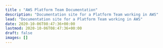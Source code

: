 ```yaml
---
title : "AWS Platform Team Documentation"
description: "Documentation site for a Platform Team working in AWS"
lead: "Documentation site for a Platform Team working in AWS"
date: 2020-10-06T08:47:36+00:00
lastmod: 2020-10-06T08:47:36+00:00
draft: false
images: []
---
```

